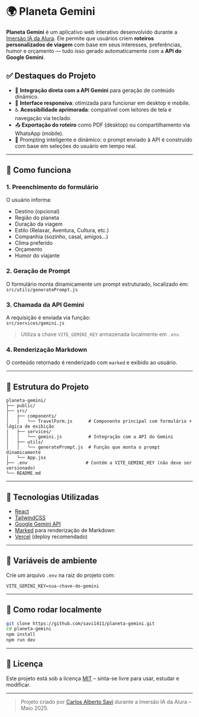 # 🌍 Planeta Gemini

**Planeta Gemini** é um aplicativo web interativo desenvolvido durante a [Imersão IA da Alura](https://www.alura.com.br/imersaoia). Ele permite que usuários criem **roteiros personalizados de viagem** com base em seus interesses, preferências, humor e orçamento — tudo isso gerado automaticamente com a **API do Google Gemini**.

## ✅ Destaques do Projeto

- 🤖 **Integração direta com a API Gemini** para geração de conteúdo dinâmico.
- 📱 **Interface responsiva**: otimizada para funcionar em desktop e mobile.
- ♿ **Acessibilidade aprimorada**: compatível com leitores de tela e navegação via teclado.
- 📤 **Exportação do roteiro** como PDF (desktop) ou compartilhamento via WhatsApp (mobile).
- 🧠 Prompting inteligente e dinâmico: o prompt enviado à API é construído com base em seleções do usuário em tempo real.

---

## 🔧 Como funciona

### 1. Preenchimento do formulário
O usuário informa:
- Destino (opcional)
- Região do planeta
- Duração da viagem
- Estilo (Relaxar, Aventura, Cultura, etc.)
- Companhia (sozinho, casal, amigos...)
- Clima preferido
- Orçamento
- Humor do viajante

### 2. Geração de Prompt
O formulário monta dinamicamente um prompt estruturado, localizado em:  
`src/utils/generatePrompt.js`

### 3. Chamada da API Gemini
A requisição é enviada via função:  
`src/services/gemini.js`  
> Utiliza a chave `VITE_GEMINI_KEY` armazenada localmente em `.env`.

### 4. Renderização Markdown
O conteúdo retornado é renderizado com `marked` e exibido ao usuário.

---

## 📁 Estrutura do Projeto

```
planeta-gemini/
├── public/
├── src/
│   ├── components/
│   │   └── TravelForm.js      # Componente principal com formulário + lógica de exibição
│   ├── services/
│   │   └── gemini.js          # Integração com a API do Gemini
│   ├── utils/
│   │   └── generatePrompt.js  # Função que monta o prompt dinamicamente
│   └── App.jsx
├── .env                      # Contém a VITE_GEMINI_KEY (não deve ser versionado)
└── README.md
```

---

## 🧪 Tecnologias Utilizadas

- [React](https://react.dev/)
- [TailwindCSS](https://tailwindcss.com/)
- [Google Gemini API](https://ai.google.dev/)
- [Marked](https://marked.js.org/) para renderização de Markdown
- [Vercel](https://vercel.com/) (deploy recomendado)

---

## 🔐 Variáveis de ambiente

Crie um arquivo `.env` na raiz do projeto com:

```env
VITE_GEMINI_KEY=sua-chave-do-gemini
```

---

## 🚀 Como rodar localmente

```bash
git clone https://github.com/savi1411/planeta-gemini.git
cd planeta-gemini
npm install
npm run dev
```

---

## 📝 Licença

Este projeto está sob a licença [MIT](LICENSE) – sinta-se livre para usar, estudar e modificar.

---

> Projeto criado por [Carlos Alberto Savi](https://github.com/savi1411) durante a Imersão IA da Alura – Maio 2025.
